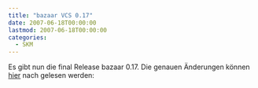 ```yaml
---
title: "bazaar VCS 0.17"
date: 2007-06-18T00:00:00
lastmod: 2007-06-18T00:00:00
categories:
  - SKM
---
```

Es gibt nun die final Release bazaar 0.17.
Die genauen Änderungen können [hier](https://launchpad.net/bzr/0.17/0.17 "hier") nach gelesen  werden:
